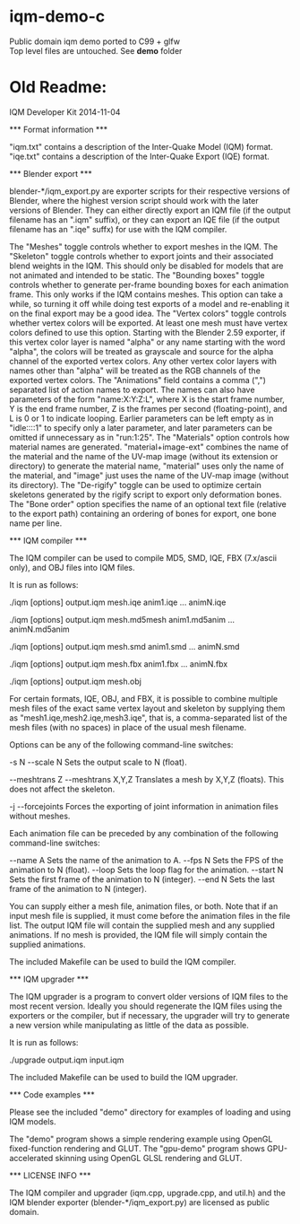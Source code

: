 # iqm-demo-c
Public domain iqm demo ported to C99 + glfw  
Top level files are untouched. See **demo** folder  

# Old Readme:

IQM Developer Kit 2014-11-04

*** Format information ***

"iqm.txt" contains a description of the Inter-Quake Model (IQM) format.
"iqe.txt" contains a description of the Inter-Quake Export (IQE) format.


*** Blender export ***

blender-*/iqm_export.py are exporter scripts for their respective versions of Blender, where the highest version script should work with the later versions of Blender. They can either directly export an IQM file (if the output filename has an ".iqm" suffix), or they can export an IQE file (if the output filename has an ".iqe" suffx) for use with the IQM compiler.

The "Meshes" toggle controls whether to export meshes in the IQM.
The "Skeleton" toggle controls whether to export joints and their associated blend weights in the IQM. This should only be disabled for models that are not animated and intended to be static.
The "Bounding boxes" toggle controls whether to generate per-frame bounding boxes for each animation frame. This only works if the IQM contains meshes. This option can take a while, so turning it off while doing test exports of a model and re-enabling it on the final export may be a good idea.
The "Vertex colors" toggle controls whether vertex colors will be exported. At least one mesh must have vertex colors defined to use this option. Starting with the Blender 2.59 exporter, if this vertex color layer is named "alpha" or any name starting with the word "alpha", the colors will be treated as grayscale and source for the alpha channel of the exported vertex colors. Any other vertex color layers with names other than "alpha" will be treated as the RGB channels of the exported vertex colors.
The "Animations" field contains a comma (",") separated list of action names to export. The names can also have parameters of the form "name:X:Y:Z:L", where X is the start frame number, Y is the end frame number, Z is the frames per second (floating-point), and L is 0 or 1 to indicate looping. Earlier parameters can be left empty as in "idle::::1" to specify only a later parameter, and later parameters can be omitted if unnecessary as in "run:1:25".
The "Materials" option controls how material names are generated. "material+image-ext" combines the name of the material and the name of the UV-map image (without its extension or directory) to generate the material name, "material" uses only the name of the material, and "image" just uses the name of the UV-map image (without its directory). 
The "De-rigify" toggle can be used to optimize certain skeletons generated by the rigify script to export only deformation bones.
The "Bone order" option specifies the name of an optional text file (relative to the export path) containing an ordering of bones for export, one bone name per line. 

*** IQM compiler ***

The IQM compiler can be used to compile MD5, SMD, IQE, FBX (7.x/ascii only), and OBJ files into IQM files.

It is run as follows:

./iqm [options] output.iqm mesh.iqe anim1.iqe ... animN.iqe

./iqm [options] output.iqm mesh.md5mesh anim1.md5anim ... animN.md5anim

./iqm [options] output.iqm mesh.smd anim1.smd ... animN.smd

./iqm [options] output.iqm mesh.fbx anim1.fbx ... animN.fbx

./iqm [options] output.iqm mesh.obj

For certain formats, IQE, OBJ, and FBX, it is possible to combine multiple mesh files of the exact same vertex layout and skeleton by supplying them as "mesh1.iqe,mesh2.iqe,mesh3.iqe", that is, a comma-separated list of the mesh files (with no spaces) in place of the usual mesh filename.

Options can be any of the following command-line switches:

-s N
--scale N
  Sets the output scale to N (float).

--meshtrans Z
--meshtrans X,Y,Z
  Translates a mesh by X,Y,Z (floats). This does not affect the skeleton.

-j
--forcejoints
  Forces the exporting of joint information in animation files without meshes.

Each animation file can be preceded by any combination of the following command-line switches:

--name A
  Sets the name of the animation to A. 
--fps N
  Sets the FPS of the animation to N (float).
--loop
  Sets the loop flag for the animation.
--start N
  Sets the first frame of the animation to N (integer).
--end N
  Sets the last frame of the animation to N (integer).

You can supply either a mesh file, animation files, or both.
Note that if an input mesh file is supplied, it must come before the animation files in the file list.
The output IQM file will contain the supplied mesh and any supplied animations.
If no mesh is provided, the IQM file will simply contain the supplied animations.

The included Makefile can be used to build the IQM compiler.


*** IQM upgrader ***

The IQM upgrader is a program to convert older versions of IQM files to the most recent version. Ideally you should regenerate the IQM files using the exporters or the compiler, but if necessary, the upgrader will try to generate a new version while manipulating as little of the data as possible.

It is run as follows:

./upgrade output.iqm input.iqm

The included Makefile can be used to build the IQM upgrader.


*** Code examples ***

Please see the included "demo" directory for examples of loading and using IQM models.

The "demo" program shows a simple rendering example using OpenGL fixed-function rendering and GLUT.
The "gpu-demo" program shows GPU-accelerated skinning using OpenGL GLSL rendering and GLUT.


*** LICENSE INFO ***

The IQM compiler and upgrader (iqm.cpp, upgrade.cpp, and util.h) and the IQM blender exporter (blender-*/iqm_export.py) are licensed as public domain.

